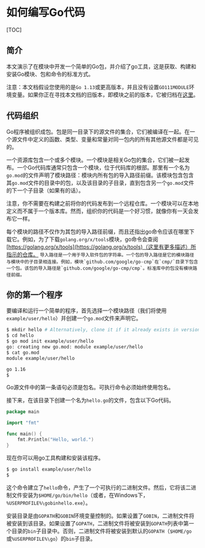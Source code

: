 
# 如何编写Go代码

[TOC]

## 简介

本文演示了在模块中开发一个简单的Go包，并介绍了go工具，这是获取、构建和安装Go模块、包和命令的标准方式。

注意：本文档假设您使用的是`Go 1.13`或更高版本，并且没有设置`GO111MODULE`环境变量。如果你正在寻找本文档的旧版本，即模块之前的版本，它被归档在[这里](./previous.md)。

## 代码组织

Go程序被组织成包。包是同一目录下的源文件的集合，它们被编译在一起。在一个源文件中定义的函数、类型、变量和常量对同一包内的所有其他源文件都是可见的。

一个资源库包含一个或多个模块。一个模块是相关Go包的集合，它们被一起发布。一个Go代码库通常只包含一个模块，位于代码库的根部。那里有一个名为`go.mod`的文件声明了模块路径：模块内所有包的导入路径前缀。该模块包含包含其`go.mod`文件的目录中的包，以及该目录的子目录，直到包含另一个`go.mod`文件的下一个子目录（如果有的话）。

注意，你不需要在构建之前将你的代码发布到一个远程仓库。一个模块可以在本地定义而不属于一个版本库。然而，组织你的代码是一个好习惯，就像你有一天会发布它一样。

每个模块的路径不仅作为其包的导入路径前缀，而且还指出go命令应该在哪里下载它。例如，为了下载`golang.org/x/tools`模块，go命令会查阅[https://golang.org/x/tools](https://golang.org/x/tools)（这里有更多描述）所指示的仓库。
``
导入路径是一个用于导入软件包的字符串。一个包的导入路径是它的模块路径与模块中的子目录相连接。例如，模块`github.com/google/go-cmp`在`cmp/`目录下包含一个包。该包的导入路径是`github.com/google/go-cmp/cmp`。标准库中的包没有模块路径前缀。
``

## 你的第一个程序

要编译和运行一个简单的程序，首先选择一个模块路径（我们将使用`example/user/hello`）并创建一个`go.mod`文件来声明它。

```bash
$ mkdir hello # Alternatively, clone it if it already exists in version control.
$ cd hello
$ go mod init example/user/hello
go: creating new go.mod: module example/user/hello
$ cat go.mod
module example/user/hello

go 1.16
$
```

Go源文件中的第一条语句必须是包名。可执行命令必须始终使用包名。

接下来，在该目录下创建一个名为`hello.go`的文件，包含以下Go代码。

```go
package main

import "fmt"

func main() {
    fmt.Println("Hello, world.")
}
```

现在你可以用go工具构建和安装该程序。

```bash
$ go install example/user/hello
$
```

这个命令建立了`hello`命令，产生了一个可执行的二进制文件。然后，它将该二进制文件安装为`$HOME/go/bin/hello`（或者，在Windows下，`%USERPROFILE%\gobinhello.exe`）。

安装目录是由`GOPATH`和`GOBIN`环境变量控制的。如果设置了`GOBIN`，二进制文件将被安装到该目录。如果设置了`GOPATH`，二进制文件将被安装到`GOPATH`列表中第一个目录的`bin`子目录中。否则，二进制文件将被安装到默认的`GOPATH`（`$HOME/go`或`%USERPROFILE%\go`）的`bin`子目录。

